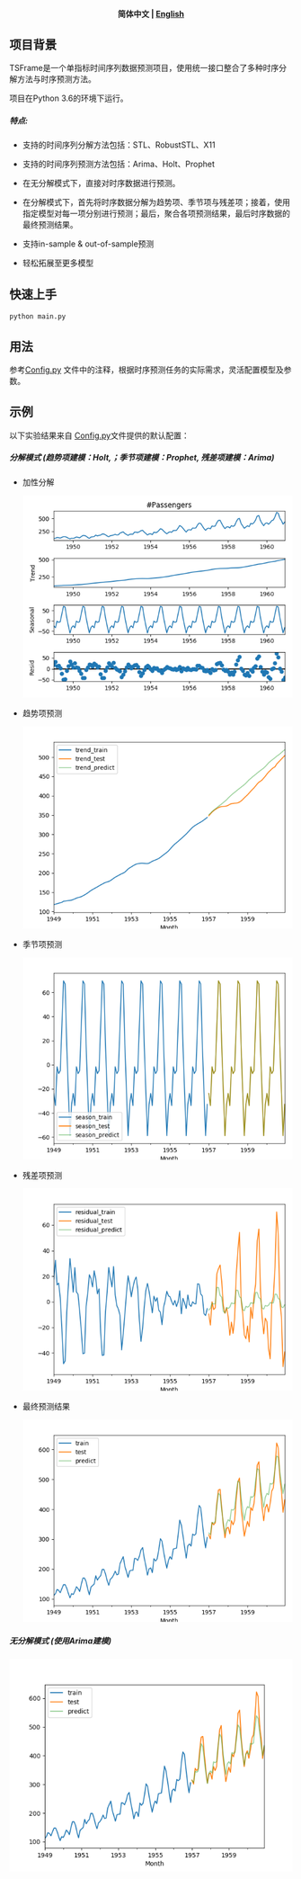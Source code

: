 <h4 align="center">
    <p>
        <b>简体中文</b> |
        <a href="https://github.com/xuawai/TSFrame-time-series-forecasting/blob/master/README_en.md">English</a> 
    <p>
</h4>

## 项目背景
TSFrame是一个单指标时间序列数据预测项目，使用统一接口整合了多种时序分解方法与时序预测方法。

项目在Python 3.6的环境下运行。

##### 特点:
* 支持的时间序列分解方法包括：STL、RobustSTL、X11
* 支持的时间序列预测方法包括：Arima、Holt、Prophet
* 在无分解模式下，直接对时序数据进行预测。
* 在分解模式下，首先将时序数据分解为趋势项、季节项与残差项；接着，使用指定模型对每一项分别进行预测；最后，聚合各项预测结果，最后时序数据的最终预测结果。

* 支持in-sample & out-of-sample预测
* 轻松拓展至更多模型

## 快速上手

```shell
python main.py
```

## 用法

参考[Config.py](Config.py) 文件中的注释，根据时序预测任务的实际需求，灵活配置模型及参数。

## 示例

以下实验结果来自 [Config.py](Config.py)文件提供的默认配置：

##### 分解模式 (趋势项建模：Holt,；季节项建模：Prophet, 残差项建模：Arima)

* 加性分解

  ![decompose](./img/decompose.png)

* 趋势项预测

  ![trend](./img/trend.png)

* 季节项预测

  ![season](./img/season.png)

* 残差项预测

  ![residual](./img/residual.png)

* 最终预测结果

  ![total](./img/total.png)

##### 无分解模式 (使用Arima建模)

![no_decompose_total](./img/no_decompose_total.png)

